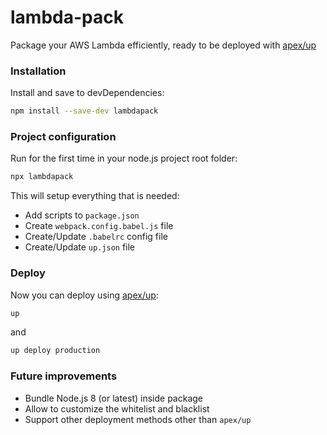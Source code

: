 # lambda-pack

Package your AWS Lambda efficiently, ready to be deployed with [apex/up](https://github.com/apex/up)

### Installation

Install and save to devDependencies:
```bash
npm install --save-dev lambdapack
```

### Project configuration

Run for the first time in your node.js project root folder:

```bash
npx lambdapack
```

This will setup everything that is needed:
- Add scripts to `package.json`
- Create `webpack.config.babel.js` file
- Create/Update `.babelrc` config file
- Create/Update `up.json` file

### Deploy

Now you can deploy using [apex/up](https://github.com/apex/up):

```bash
up
```

and

```bash
up deploy production
```

### Future improvements

- Bundle Node.js 8 (or latest) inside package
- Allow to customize the whitelist and blacklist
- Support other deployment methods other than `apex/up` 
